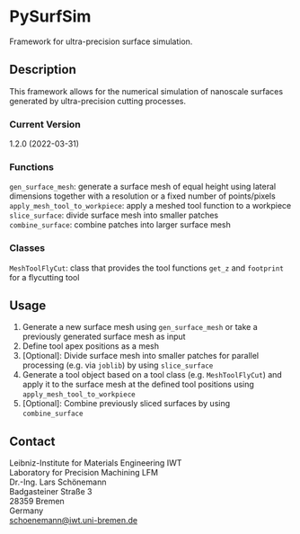 # PySurfSim
Framework for ultra-precision surface simulation.
## Description
This framework allows for the numerical simulation of nanoscale surfaces generated by ultra-precision cutting processes.

### Current Version
1.2.0 (2022-03-31)

### Functions
`gen_surface_mesh`: generate a surface mesh of equal height using lateral dimensions together with a resolution or a fixed number of points/pixels  
`apply_mesh_tool_to_workpiece`: apply a meshed tool function to a workpiece  
`slice_surface`: divide surface mesh into smaller patches  
`combine_surface`: combine patches into larger surface mesh  

### Classes
`MeshToolFlyCut`: class that provides the tool functions `get_z` and `footprint` for a flycutting tool

## Usage

 1. Generate a new surface mesh using `gen_surface_mesh` or take a previously generated surface mesh as input
 2. Define tool apex positions as a mesh
 3. [Optional]: Divide surface mesh into smaller patches for parallel processing (e.g. via `joblib`) by using `slice_surface`
 4. Generate a tool object based on a tool class (e.g. `MeshToolFlyCut`) and apply it to the surface mesh at the defined tool positions using `apply_mesh_tool_to_workpiece`
 5. [Optional]: Combine previously sliced surfaces by using `combine_surface`


## Contact
Leibniz-Institute for Materials Engineering IWT  
Laboratory for Precision Machining LFM  
Dr.-Ing. Lars Schönemann  
Badgasteiner Straße 3  
28359 Bremen  
Germany  
schoenemann@iwt.uni-bremen.de
